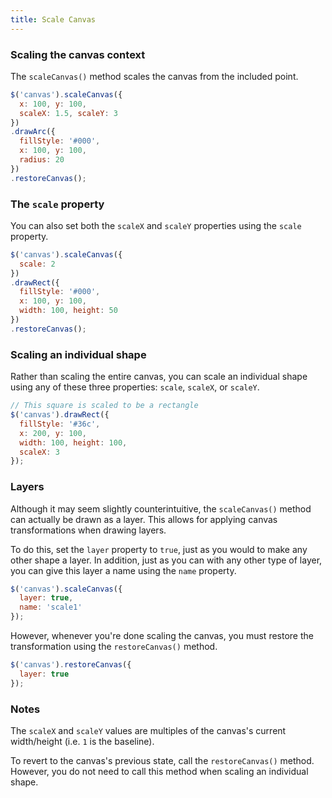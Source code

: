 ```yaml
---
title: Scale Canvas
---
```


### Scaling the canvas context

The `scaleCanvas()` method scales the canvas from the included point.

```js
$('canvas').scaleCanvas({
  x: 100, y: 100,
  scaleX: 1.5, scaleY: 3
})
.drawArc({
  fillStyle: '#000',
  x: 100, y: 100,
  radius: 20
})
.restoreCanvas();
```

### The `scale` property

You can also set both the `scaleX` and `scaleY` properties using the `scale` property.

```js
$('canvas').scaleCanvas({
  scale: 2
})
.drawRect({
  fillStyle: '#000',
  x: 100, y: 100,
  width: 100, height: 50
})
.restoreCanvas();
```

### Scaling an individual shape

Rather than scaling the entire canvas, you can scale an individual shape using any of these three properties: `scale`, `scaleX`, or `scaleY`.

```js
// This square is scaled to be a rectangle
$('canvas').drawRect({
  fillStyle: '#36c',
  x: 200, y: 100,
  width: 100, height: 100,
  scaleX: 3
});
```

### Layers

Although it may seem slightly counterintuitive, the `scaleCanvas()` method can actually be drawn as a layer. This allows for applying canvas transformations when drawing layers.

To do this, set the `layer` property to `true`, just as you would to make any other shape a layer. In addition, just as you can with any other type of layer, you can give this layer a name using the `name` property.

```js
$('canvas').scaleCanvas({
  layer: true,
  name: 'scale1'
});
```

However, whenever you're done scaling the canvas, you must restore the transformation using the `restoreCanvas()` method.

```js
$('canvas').restoreCanvas({
  layer: true
});
```

### Notes

The `scaleX` and `scaleY` values are multiples of the canvas's current width/height (i.e. `1` is the baseline).

To revert to the canvas's previous state, call the `restoreCanvas()` method. However, you do not need to call this method when scaling an individual shape.
